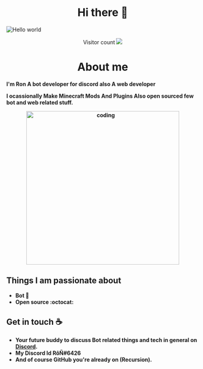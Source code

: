 <h1 align="center">Hi there 👋</h1>

<img src="https://raw.githubusercontent.com/Rongaming7777/Rongaming7777/main/resources/banner.png" alt="Hello world">

<p align="center">Visitor count<b>
  <img src="https://profile-counter.glitch.me/Rongaming7777/count.svg" />
</p>

<h1 align="center">About me</h1>
<p align="left">I'm Ron A bot developer for discord also A web developer 

I ocassionally Make Minecraft Mods And Plugins Also open sourced few bot and web related stuff. </p>
<p align="center"><img alt="coding"width="400" src="https://tenor.com/en-GB/view/xero-code-code-xer0-code_xer0-code-xero-gif-24040429"></p>

## Things I am passionate about

- Bot :robot:
- Open source :octocat:

## Get in touch :coffee:

- Your future buddy to discuss Bot related things and tech in general on [Discord](https://discord.gg/zG8yUPhuxw).
- My Discord Id **RôÑ#6426**
- And of course GitHub you're already on (Recursion).



<!--
**Rongaming7777/Rongaming7777** is a ✨ _special_ ✨ repository because its `README.md` (this file) appears on your GitHub profile.

Here are some ideas to get you started:

- 🔭 I’m currently working on ...
- 🌱 I’m currently learning ...
- 👯 I’m looking to collaborate on ...
- 🤔 I’m looking for help with ...
- 💬 Ask me about ...
- 📫 How to reach me: ...
- 😄 Pronouns: ...
- ⚡ Fun fact: ...
-->
